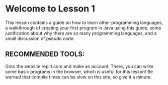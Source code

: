# Welcome to Lesson 1

This lesson contains a guide on how to learn other programming languages, a walkthrough of creating your first program in Java using this guide, some justification about why there are so many programming languages, and a small discussion of pseudo code.

## RECOMMENDED TOOLS:

Goto the website replit.com and make an account. There, you can write some basic programs in the browser, which is useful for this lesson! Be warned that compile times can be slow on this site, so give it a minute.
